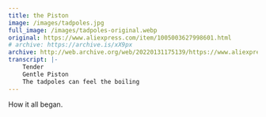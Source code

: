 ```yaml
---
title: the Piston
image: /images/tadpoles.jpg
full_image: /images/tadpoles-original.webp
original: https://www.aliexpress.com/item/1005003627998601.html
# archive: https://archive.is/xX9px
archive: http://web.archive.org/web/20220131175139/https://www.aliexpress.com/item/1005003627998601.html
transcript: |-
    Tender
    Gentle Piston
    The tadpoles can feel the boiling
---
```


How it all began.
